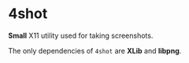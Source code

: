 # 4shot

**Small** X11 utility used for taking screenshots.

The only dependencies of `4shot` are **XLib** and **libpng**.
